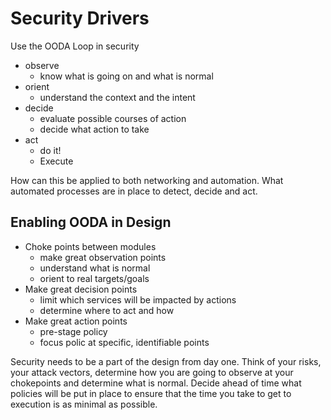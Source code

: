 # Security Drivers

Use the OODA Loop in security
- observe
    -  know what is going on and what is normal
- orient
    - understand the context and the intent
- decide
    - evaluate possible courses of action
    - decide what action to take
- act
    - do it!
    - Execute

How can this be applied to both networking and automation. What automated processes are in place to detect, decide and act.

## Enabling OODA in Design
- Choke points between modules
    - make great observation points
    - understand what is normal
    - orient to real targets/goals
- Make great decision points
    - limit which services will be impacted by actions
    - determine where to act and how
- Make great action points
    - pre-stage policy
    - focus polic at specific, identifiable points

Security needs to be a part of the design from day one. Think of your risks, your attack vectors, determine how you are going to observe at your chokepoints and determine what is normal. Decide ahead of time what policies will be put in place to ensure that the time you take to get to execution is as minimal as possible. 